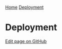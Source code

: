 [Home](https://docs.evidence.dev/) [Deployment](https://docs.evidence.dev/deployment)

# Deployment

[Edit page on GitHub](https://github.com/evidence-dev/evidence/edit/next/sites/docs/pages/deployment/index.md)